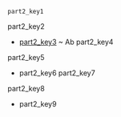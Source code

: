 ```ngMeta
part2_key1
```

part2_key2
- [part2_key3](http://`code`pen.io/navgurukul/full/wgMBRR) ~ Ab
part2_key4

 
part2_key5



- part2_key6
part2_key7


part2_key8
- part2_key9
